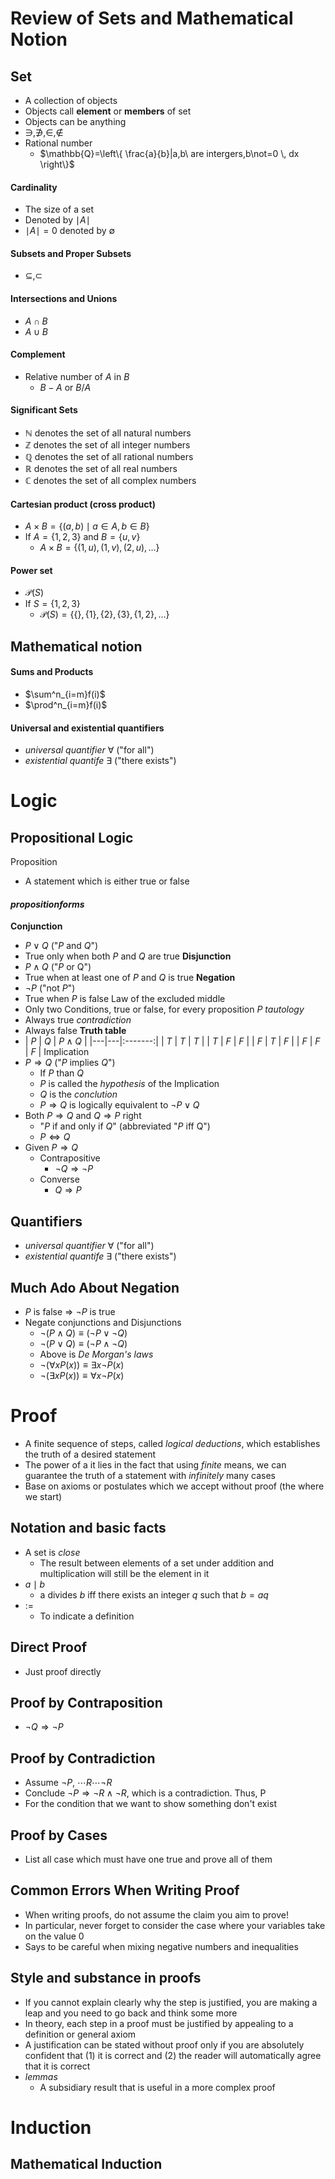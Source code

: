# Review of Sets and Mathematical Notion
## Set
- A collection of objects
- Objects call **element** or **members** of set
- Objects can be anything 
- $\ni,\not\ni,\in,\notin$
- Rational number
	- $\mathbb{Q}=\left\{ \frac{a}{b}|a,b\ are intergers,b\not=0 \, dx \right\}$
#### Cardinality
- The size of a set
- Denoted by $\mid A\mid$
- $\mid A\mid=0$ denoted by $\emptyset$
#### Subsets and Proper Subsets
- $\subseteq,\subset$
#### Intersections and Unions
- $A \cap B$
- $A \cup B$
#### Complement
- Relative number of $A$ in $B$
	- $B-A$ or $B/A$
#### Significant Sets
- $\mathbb{N}$ denotes the set of all natural numbers
- $\mathbb{Z}$ denotes the set of all integer numbers
- $\mathbb{Q}$ denotes the set of all rational numbers
- $\mathbb{R}$ denotes the set of all real numbers
- $\mathbb{C}$ denotes the set of all complex numbers
#### Cartesian product (cross product)
- $A \times B=\{(a,b)\mid a \in A,b \in B\}$ 
- If $A=\{1,2,3\}$ and $B=\{u,v\}$
	- $A \times B=\{(1,u),(1,v),(2,u),\dots\}$
#### Power set
- $\mathscr{P}(S)$
- If $S=\{1,2,3\}$
	- $\mathscr{P}(S)=\{\{\},\{1\},\{2\},\{3\},\{1,2\},\dots\}$
## Mathematical notion
#### Sums and Products
- $\sum^n_{i=m}f(i)$
- $\prod^n_{i=m}f(i)$
#### Universal and existential quantifiers
-  $universal\ quantifier\ \forall$ ("for all")
- $existential\ quantife\ \exists$ ("there exists")


# Logic
## Propositional Logic
Proposition
- A statement which is either true or false
#### $proposition forms$
**Conjunction**
- $P\lor Q$ ("$P$ and $Q$")
- True only when both $P$ and $Q$ are true
**Disjunction**
- $P \wedge Q$ ("$P$ or Q")
- True when at least one of $P$ and $Q$ is true 
**Negation**
- $\neg P$ ("not $P$")
- True when $P$ is false
Law of the excluded middle
- Only two Conditions, true or false, for every proposition $P$
$tautology$
- Always true
$contradiction$
- Always false
**Truth table**
- |   $P$   |   $Q$   |  $P \wedge Q$   |
|---|---|:-------:|
| $T$ | $T$ | $T$ |
| $T$ | $F$ | $F$ |
| $F$ | $T$ | $F$ |
| $F$ | $F$ | $F$ |
Implication
- $P \Longrightarrow Q$ ("$P$ implies $Q$")
	- If $P$ than $Q$
	- $P$ is called the $hypothesis$ of the Implication
	- $Q$ is the $conclution$
	- $P \Longrightarrow Q$ is logically equivalent to $\neg P \lor Q$
- Both $P \Longrightarrow Q$ and $Q \Longrightarrow P$ right
	- "$P$ if and only if $Q$" (abbreviated "$P$ iff Q")
	- $P \Leftrightarrow Q$
- Given $P \Longrightarrow Q$
	- Contrapositive
		- $\neg Q \Longrightarrow \neg P$
	- Converse
		- $Q \Longrightarrow P$
## Quantifiers
-  $universal\ quantifier\ \forall$ ("for all")
-  $existential\ quantife\ \exists$ ("there exists")
## Much Ado About Negation
-  $P$ is false $\Longrightarrow$ $\neg P$ is true
- Negate conjunctions and Disjunctions 
	- $\neg(P \wedge Q)\equiv(\neg P \lor \neg Q)$
	- $\neg(P \lor Q)\equiv(\neg P \wedge \neg Q)$
	- Above is *De Morgan's laws*
	- $\neg(\forall xP(x))\equiv \exists x \neg P(x)$
	- $\neg(\exists xP(x))\equiv \forall x \neg P(x)$


# Proof
- A finite sequence of steps, called $logical\ deductions$, which establishes the truth of a desired statement
- The power of a it lies in the fact that using $finite$ means, we can guarantee the truth of a statement with $infinitely$ many cases
- Base on axioms or postulates which we accept without proof (the where we start)
## Notation and basic facts
- A set is $close$
	- The result between elements of a set under addition and multiplication will still be the element in it
- $a\mid b$
	- a divides $b$ iff there exists an integer $q$ such that $b=aq$
- $:=$
	- To indicate a definition

## Direct Proof
- Just proof directly
## Proof by Contraposition
- $\neg Q \Longrightarrow \neg P$
## Proof by Contradiction
- Assume $\neg P$, $\cdots R \cdots \neg R$
- Conclude $\neg P \Longrightarrow \neg R \wedge \neg R$, which is a contradiction. Thus, P
- For the condition that we want to show something don't exist
## Proof by Cases
- List all case which must have one true and prove all of them
## Common Errors When Writing Proof
- When writing proofs, do not assume the claim you aim to prove!
- In particular, never forget to consider the case where your variables take on the value 0
- Says to be careful when mixing negative numbers and inequalities
## Style and substance in proofs
- If you cannot explain clearly why the step is justified, you are making a leap and you need to go back and think some more
- In theory, each step in a proof must be justified by appealing to a definition or general axiom
-  A justification can be stated without proof only if you are absolutely confident that (1) it is correct and (2) the reader will automatically agree that it is correct
- $lemmas$
	- A subsidiary result that is useful in a more complex proof




# Induction

## Mathematical Induction


